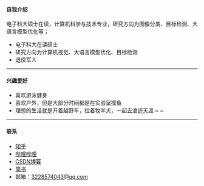 #### 自我介绍
电子科大硕士在读，计算机科学与技术专业，研究方向为图像分类、目标检测、大语言模型优化等；
 - 电子科大在读硕士
 - 研究方向为计算机视觉、大语言模型优化、目标检测
 - 退役军人
  
---

#### 兴趣爱好
- 喜欢游泳健身
- 喜欢户外，但是大部分时间都是在实验室摸鱼
- 理想的生活就是开着越野车，拉着牧羊犬，一起去浪迹天涯 ~ ~

---

#### 联系
 - [知乎](https://www.zhihu.com/people/ha-sa-ke-si-tan-de-yang)
 - [哔哩哔哩](https://space.bilibili.com/470445137)
 - [CSDN博客](https://blog.csdn.net/qq_51555843?spm=1011.2415.3001.5343)
 - [简书](https://www.jianshu.com/u/b16422fbb2a1)
 - 邮箱：3228574043@qq.com 
